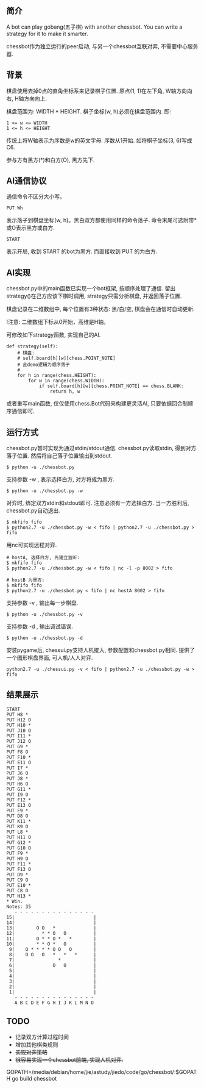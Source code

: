 ## 简介

A bot can play gobang(五子棋) with another chessbot. You can write a strategy for it to make it smarter.

chessbot作为独立运行的peer启动, 与另一个chessbot互联对弈, 不需要中心服务器.

## 背景

棋盘使用去掉0点的直角坐标系来记录棋子位置. 原点(1, 1)在左下角, W轴方向向右, H轴方向向上.

棋盘范围为: WIDTH * HEIGHT. 棋子坐标(w, h)必须在棋盘范围内. 即:

    1 <= w <= WIDTH
    1 <= h <= HEIGHT

传统上将W轴表示为序数是w的英文字母. 序数从1开始. 如将棋子坐标(3, 6)写成C6.

参与方有黑方(*)和白方(O), 黑方先下.


## AI通信协议

通信命令不区分大小写。

    PUT Wh

表示落子到棋盘坐标(w, h)。黑白双方都使用同样的命令落子. 命令末尾可选附带*或O表示黑方或白方.

    START

表示开局, 收到 START 的bot为黑方. 而直接收到 PUT 的为白方.


## AI实现

chessbot.py中的main函数已实现一个bot框架, 按顺序处理了通信. 留出strategy()在己方应该下棋时调用, strategy只需分析棋盘, 并返回落子位置.

棋盘记录在二维数组中, 每个位置有3种状态: 黑/白/空, 棋盘会在通信时自动更新.

!注意: 二维数组下标从0开始，高维是H轴。

可修改如下strategy函数, 实现自己的AI.

    def strategy(self):
        # 棋盘:
        # self.board[h][w][chess.POINT_NOTE]
        # 此demo逻辑为顺序落子
        #
        for h in range(chess.HEIGHT):
            for w in range(chess.WIDTH):
                if self.board[h][w][chess.POINT_NOTE] == chess.BLANK:
                    return h, w

或者重写main函数, 仅仅使用chess.Bot代码来构建更灵活AI, 只要依据回合制顺序通信即可.


## 运行方式

chessbot.py暂时实现为通过stdin/stdout通信. chessbot.py读取stdin, 得到对方落子位置. 然后将自己落子位置输出到stdout.

    $ python -u ./chessbot.py

支持参数 -w , 表示选择白方, 对方将成为黑方.

    $ python -u ./chessbot.py -w

对弈时, 绑定双方stdin和stdout即可. 注意必须有一方选择白方. 当一方胜利后, chessbot.py自动退出.

    $ mkfifo fifo
    $ python2.7 -u ./chessbot.py -w < fifo | python2.7 -u ./chessbot.py > fifo

用nc可实现远程对弈.

    # hostA, 选择白方, 先建立监听:
    $ mkfifo fifo
    $ python2.7 -u ./chessbot.py -w < fifo | nc -l -p 8002 > fifo

    # hostB 为黑方:
    $ mkfifo fifo
    $ python2.7 -u ./chessbot.py < fifo | nc hostA 8002 > fifo

支持参数 -v , 输出每一步棋盘.

    $ python -u ./chessbot.py -v

支持参数 -d , 输出调试错误.

    $ python -u ./chessbot.py -d

安装pygame后, chessui.py支持人机接入, 参数配置和chessbot.py相同. 提供了一个图形棋盘界面, 可人机/人人对弈.

    python2.7 -u ./chessui.py -v < fifo | python2.7 -u ./chessbot.py -w > fifo



## 结果展示

    START
    PUT H8 *
    PUT H12 O
    PUT H10 *
    PUT J10 O
    PUT I11 *
    PUT J12 O
    PUT G9 *
    PUT F8 O
    PUT F10 *
    PUT E11 O
    PUT I7 *
    PUT J6 O
    PUT J8 *
    PUT H6 O
    PUT G11 *
    PUT I9 O
    PUT F12 *
    PUT E13 O
    PUT E9 *
    PUT D8 O
    PUT K11 *
    PUT K9 O
    PUT L8 *
    PUT H11 O
    PUT G12 *
    PUT G10 O
    PUT F9 *
    PUT H9 O
    PUT F11 *
    PUT F13 O
    PUT D9 *
    PUT C9 O
    PUT E10 *
    PUT C8 O
    PUT H13 *
    * Win.
    Notes: 35
       - - - - - - - - - - - - - - -
    15|                             |
    14|                             |
    13|        O O   *              |
    12|          * * O   O          |
    11|        O * * O *   *        |
    10|        * * O *   O          |
     9|    O * * * * O O   O        |
     8|    O O   O   *   *   *      |
     7|                *            |
     6|              O   O          |
     5|                             |
     4|                             |
     3|                             |
     2|                             |
     1|                             |
       - - - - - - - - - - - - - - -
       A B C D E F G H I J K L M N O

## TODO

* 记录双方计算过程时间
* 增加其他棋类规则
* ~~实现对弈策略~~
* ~~很容易实现一个chessbot前端, 实现人机对弈.~~




GOPATH=/media/debian/home/jie/astudy/jiedo/code/go/chessbot/:$GOPATH go build chessbot
